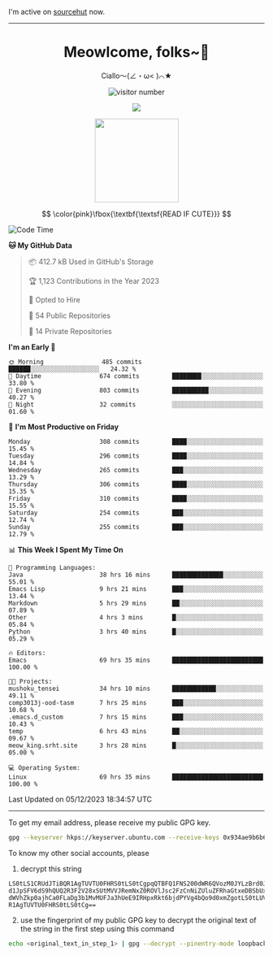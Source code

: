 I'm active on [sourcehut](https://sr.ht/~meow_king/) now. 

---

<div align="center">
  <h1>Meowlcome, folks~👋</h1>
  <p>Ciallo～(∠・ω< )⌒★</p>
</div>

<p align="center">
  <img src="https://count.getloli.com/get/@Ziqi-Yang?theme=rule34" alt="visitor number" />
</p>

<p align="center">
  <img src="https://skillicons.dev/icons?i=rust,c,py,flutter,go,java,js,bash,linux,emacs" />
</p>
<p align="center">
  <img height="165" src="https://github-readme-stats.vercel.app/api?username=Ziqi-Yang&show_icons=true&include_all_commits=true&hide_border=true" />
</p>

$$
\color{pink}\fbox{\textbf{\textsf{READ IF CUTE}}}
$$

<!--START_SECTION:waka-->
![Code Time](http://img.shields.io/badge/Code%20Time-2%2C028%20hrs%2049%20mins-blue)

**🐱 My GitHub Data** 

> 📦 412.7 kB Used in GitHub's Storage 
 > 
> 🏆 1,123 Contributions in the Year 2023
 > 
> 💼 Opted to Hire
 > 
> 📜 54 Public Repositories 
 > 
> 🔑 14 Private Repositories 
 > 
**I'm an Early 🐤** 

```text
🌞 Morning                485 commits         ██████░░░░░░░░░░░░░░░░░░░   24.32 % 
🌆 Daytime                674 commits         ████████░░░░░░░░░░░░░░░░░   33.80 % 
🌃 Evening                803 commits         ██████████░░░░░░░░░░░░░░░   40.27 % 
🌙 Night                  32 commits          ░░░░░░░░░░░░░░░░░░░░░░░░░   01.60 % 
```
📅 **I'm Most Productive on Friday** 

```text
Monday                   308 commits         ████░░░░░░░░░░░░░░░░░░░░░   15.45 % 
Tuesday                  296 commits         ████░░░░░░░░░░░░░░░░░░░░░   14.84 % 
Wednesday                265 commits         ███░░░░░░░░░░░░░░░░░░░░░░   13.29 % 
Thursday                 306 commits         ████░░░░░░░░░░░░░░░░░░░░░   15.35 % 
Friday                   310 commits         ████░░░░░░░░░░░░░░░░░░░░░   15.55 % 
Saturday                 254 commits         ███░░░░░░░░░░░░░░░░░░░░░░   12.74 % 
Sunday                   255 commits         ███░░░░░░░░░░░░░░░░░░░░░░   12.79 % 
```


📊 **This Week I Spent My Time On** 

```text
💬 Programming Languages: 
Java                     38 hrs 16 mins      ██████████████░░░░░░░░░░░   55.01 % 
Emacs Lisp               9 hrs 21 mins       ███░░░░░░░░░░░░░░░░░░░░░░   13.44 % 
Markdown                 5 hrs 29 mins       ██░░░░░░░░░░░░░░░░░░░░░░░   07.89 % 
Other                    4 hrs 3 mins        █░░░░░░░░░░░░░░░░░░░░░░░░   05.84 % 
Python                   3 hrs 40 mins       █░░░░░░░░░░░░░░░░░░░░░░░░   05.29 % 

🔥 Editors: 
Emacs                    69 hrs 35 mins      █████████████████████████   100.00 % 

🐱‍💻 Projects: 
mushoku_tensei           34 hrs 10 mins      ████████████░░░░░░░░░░░░░   49.11 % 
comp3013j-ood-tasm       7 hrs 25 mins       ███░░░░░░░░░░░░░░░░░░░░░░   10.68 % 
.emacs.d_custom          7 hrs 15 mins       ███░░░░░░░░░░░░░░░░░░░░░░   10.43 % 
temp                     6 hrs 43 mins       ██░░░░░░░░░░░░░░░░░░░░░░░   09.67 % 
meow_king.srht.site      3 hrs 28 mins       █░░░░░░░░░░░░░░░░░░░░░░░░   05.00 % 

💻 Operating System: 
Linux                    69 hrs 35 mins      █████████████████████████   100.00 % 
```


 Last Updated on 05/12/2023 18:34:57 UTC
<!--END_SECTION:waka-->

-----

To get my email address, please receive my public GPG key.
```bash
gpg --keyserver hkps://keyserver.ubuntu.com --receive-keys 0x934ae9b6b6e9ff34
```
To know my other social accounts, please
1) decrypt this string
```
LS0tLS1CRUdJTiBQR1AgTUVTU0FHRS0tLS0tCgpqQTBFQ1FNS200dWR6QVozM0JYLzBrd0JNU0Ru
d1JpSFV6dS9hQUQ2R3F2V28xSUtMVVJRemNxZ0ROVlJsc2FzCnNiZUluZFRhaGtxeDBSbUxEajVq
dWVhZkp0ajhCa0FLaDg3b1MvMUFJa3hUeE9IRHpxRkt6bjdPYVg4bQo9d0xmZgotLS0tLUVORCBQ
R1AgTUVTU0FHRS0tLS0tCg==
```
2) use the fingerprint of my public GPG key to decrypt the original text of the string in the first step using this command
```bash
echo <original_text_in_step_1> | gpg --decrypt --pinentry-mode loopback --armor
```


